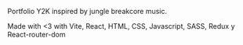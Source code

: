 Portfolio Y2K inspired by jungle breakcore music. 

Made with <3 with Vite, React, HTML, CSS, Javascript, SASS, Redux y React-router-dom